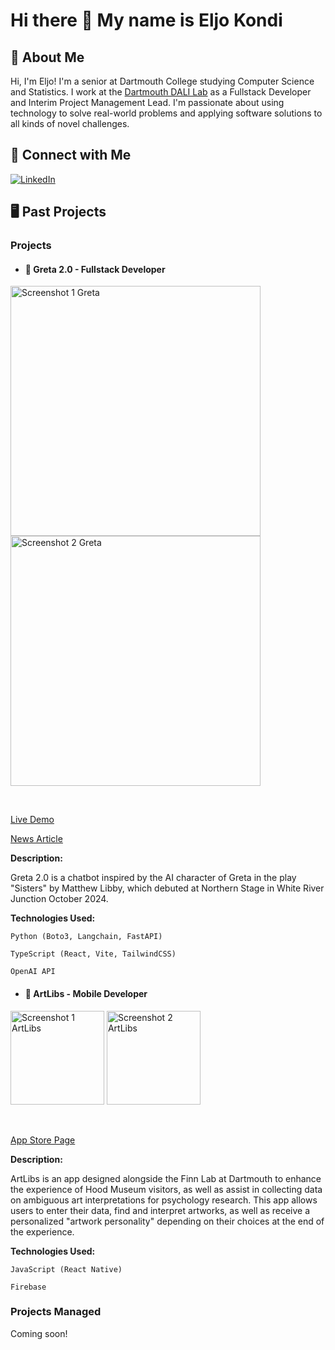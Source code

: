 # Hi there 👋 My name is Eljo Kondi

<!--
**eljokoo/eljokoo** is a ✨ _special_ ✨ repository because its `README.md` (this file) appears on your GitHub profile.
-->

## 🫡 About Me

Hi, I'm Eljo! I'm a senior at Dartmouth College studying Computer Science and Statistics. I work at the [Dartmouth DALI Lab](https://dali.dartmouth.edu/) as a Fullstack Developer and Interim Project Management Lead. I'm passionate about using technology to solve real-world problems and applying software solutions to all kinds of novel challenges.

## 🔗 Connect with Me

[![LinkedIn](https://img.shields.io/badge/LinkedIn-Connect-blue)](https://www.linkedin.com/in/eljo-kondi)

## 🖥 Past Projects

### Projects

- #### 👩 Greta 2.0 - Fullstack Developer

<img width="400" alt="Screenshot 1 Greta" src="https://github.com/user-attachments/assets/5c919e00-e6d8-4b4d-b817-85cc4d6d7cb6">
<img width="400" alt="Screenshot 2 Greta" src="https://github.com/user-attachments/assets/36b8844a-5cfa-4137-9287-e12a8aa4ff2f">

&nbsp;

[Live Demo](https://greta-frontend.onrender.com)

[News Article](https://www.ourherald.com/articles/northern-stage-presents-sisters-by-matthew-libby/)

**Description:**

Greta 2.0 is a chatbot inspired by the AI character of Greta in the play "Sisters" by Matthew Libby, which debuted at Northern Stage in White River Junction October 2024. 

**Technologies Used:**

`Python (Boto3, Langchain, FastAPI)`

`TypeScript (React, Vite, TailwindCSS)`

`OpenAI API`

- #### 🎨 ArtLibs - Mobile Developer

<img width="150" alt="Screenshot 1 ArtLibs" src="https://github.com/user-attachments/assets/2f235c57-30ba-4cf1-b1bb-498ca58099b5">
<img width="150" alt="Screenshot 2 ArtLibs" src="https://github.com/user-attachments/assets/44919afa-8b18-4ccf-b026-3fd14ca2329d">


&nbsp;

[App Store Page]((https://apps.apple.com/us/app/artlibs/id6502668562))

**Description:**

ArtLibs is an app designed alongside the Finn Lab at Dartmouth to enhance the experience of Hood Museum visitors, as well as assist in collecting data on ambiguous art interpretations for psychology research. This app allows users to enter their data, find and interpret artworks, as well as receive a personalized "artwork personality" depending on their choices at the end of the experience.

**Technologies Used:**

`JavaScript (React Native)`

`Firebase`

### Projects Managed

Coming soon!
